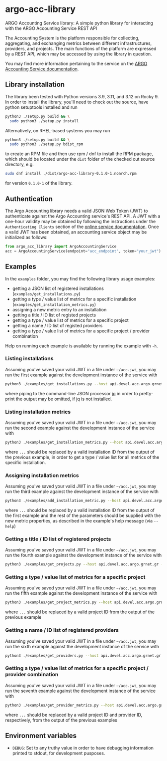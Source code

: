 # argo-acc-library

ARGO Accounting Service library: A simple python library for interacting with the ARGO Accounting Service REST API

The Accounting System is the platform responsible for collecting, aggregating, and exchanging metrics between different infrastructures, providers, and projects. The main functions of the platform are expressed by a REST API, which may be accessed by using the library in question.

You may find more information pertaining to the service on the [ARGO Accounting Service documentation](https://argoeu.github.io/argo-accounting/).

## Library installation

The library been tested with Python versions 3.9, 3.11, and 3.12 on Rocky 9. In order to install the library, you'll need to check out the source, have python setuptools installed and run

```bash
python3 ./setup.py build && \
  sudo python3 ./setup.py install
```

Alternatively, on RHEL-based systems you may run

```bash
python3 ./setup.py build && \
  sudo python3 ./setup.py bdist_rpm
```

to create an RPM file and then use rpm / dnf to install the RPM package, which should be located under the `dist` folder of the checked out source directory, e.g.

```bash
sudo dnf install ./dist/argo-acc-library-0.1.0-1.noarch.rpm
```

for version `0.1.0-1` of the library.

## Authentication

The Argo Accounting library needs a valid JSON Web Token (JWT) to authenticate against the Argo Accounting service's REST API. A JWT with a one-hour validity may be obtained by following the instructions under the `Authenticating Clients` section of the [online service documentation](https://argoeu.github.io/argo-accounting/docs/authentication/authenticating_clients). Once a valid JWT has been obtained, an accounting service object may be initialized as follows:

```python
from argo_acc_library import ArgoAccountingService
acc = ArgoAccountingService(endpoint="acc_endpoint", token="your_jwt")
```

## Examples

In the `examples` folder, you may find the following library usage examples:

* getting a JSON list of registered installations (`examples/get_installations.py`)
* getting a type / value list of metrics for a specific installation (`examples/get_installation_metrics.py`)
* assigning a new metric entry to an installation
* getting a title / ID list of registed projects
* getting a type / value list of metrics for a specific project
* getting a name / ID list of registed providers
* getting a type / value list of metrics for a specific project / provider combination

Help on running each example is available by running the example with `-h`.

### Listing installations

Assuming you've saved your valid JWT in a file under `~/acc.jwt`, you may run the first example against the development instance of the service with

```bash
python3 ./examples/get_installations.py --host api.devel.acc.argo.grnet.gr --token ~/acc.jwt -f | jq .
```

where piping to the command-line JSON processor [jq](https://jqlang.org/) in order to pretty-print the output may be omitted, if jq is not installed.

### Listing installation metrics

Assuming you've saved your valid JWT in a file under `~/acc.jwt`, you may run the second example against the development instance of the service with

```bash
python3 ./examples/get_installation_metrics.py --host api.devel.acc.argo.grnet.gr --token ~/acc.jwt -f --installation ...
```

where `...` should be replaced by a valid installation ID from the output of the previous example, in order to get a type / value list for all metrics of the specific installation.

### Assigning installation metrics

Assuming you've saved your valid JWT in a file under `~/acc.jwt`, you may run the third example against the development instance of the service with

```bash
python3 ./examples/add_installation_metric.py --host api.devel.acc.argo.grnet.gr --token ~/acc.jwt -f --installation ... --metricdefid METRICDEFID --tstart TSTART --tend TEND --value VALUE --gid GID --uid UID
```

where `...` should be replaced by a valid installation ID from the output of the first example and the rest of the parameters should be supplied with the new metric properties, as described in the example's help message (via `--help`)

### Getting a title / ID list of registered projects

Assuming you've saved your valid JWT in a file under `~/acc.jwt`, you may run the fourth example against the development instance of the service with

```bash
python3 ./examples/get_projects.py --host api.devel.acc.argo.grnet.gr --token ~/acc.jwt -f
```

### Getting a type / value list of metrics for a specific project

Assuming you've saved your valid JWT in a file under `~/acc.jwt`, you may run the fifth example against the development instance of the service with

```bash
python3 ./examples/get_project_metrics.py --host api.devel.acc.argo.grnet.gr --token ~/acc.jwt -f --project ...
```

where `...` should be replaced by a valid project ID from the output of the previous example

### Getting a name / ID list of registered providers

Assuming you've saved your valid JWT in a file under `~/acc.jwt`, you may run the sixth example against the development instance of the service with

```bash
python3 ./examples/get_providers.py --host api.devel.acc.argo.grnet.gr --token ~/acc.jwt -f
```

### Getting a type / value list of metrics for a specific project / provider combination

Assuming you've saved your valid JWT in a file under `~/acc.jwt`, you may run the seventh example against the development instance of the service with

```bash
python3 ./examples/get_provider_metrics.py --host api.devel.acc.argo.grnet.gr --token ~/acc.jwt -f --project ... --provider ...
```

where `...` should be replaced by a valid project ID and provider ID, respectively, from the output of the previous examples

## Environment variables

* `DEBUG`: Set to any truthy value in order to have debugging information printed to stdout, for development pusposes.
